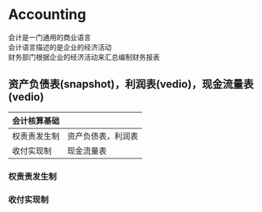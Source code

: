 # Accounting
会计是一门通用的商业语言    
会计语言描述的是企业的经济活动   
财务部门根据企业的经济活动来汇总编制财务报表   

## 资产负债表(snapshot)，利润表(vedio)，现金流量表(vedio) 
|  会计核算基础   |     |
|  ----  | ----  |
| 权责责发生制  | 资产负债表，利润表 |
| 收付实现制  | 现金流量表 |

### 权责责发生制

### 收付实现制
